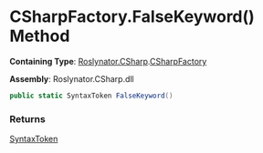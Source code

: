 # CSharpFactory\.FalseKeyword\(\) Method

**Containing Type**: [Roslynator.CSharp](../../README.md)\.[CSharpFactory](../README.md)

**Assembly**: Roslynator\.CSharp\.dll

```csharp
public static SyntaxToken FalseKeyword()
```

### Returns

[SyntaxToken](https://docs.microsoft.com/en-us/dotnet/api/microsoft.codeanalysis.syntaxtoken)

